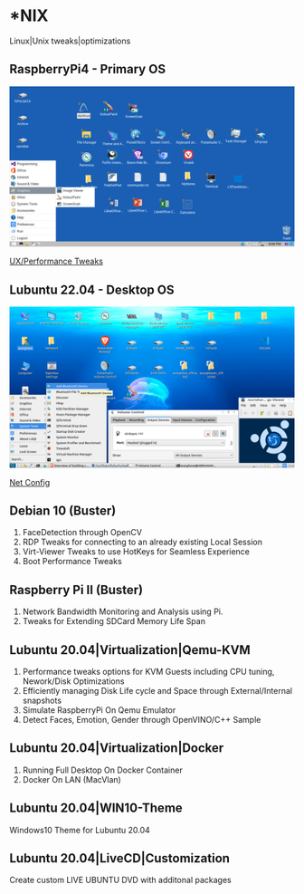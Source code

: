 # *NIX

Linux|Unix tweaks|optimizations

## RaspberryPi4 - Primary OS

![alt RPi4-UX](https://github.com/avarghesein/-NIX/blob/main/Raspberry%20Pi%204/RPi4-UX.png)

[UX/Performance Tweaks](https://github.com/avarghesein/-NIX/tree/main/Raspberry%20Pi%204)

## Lubuntu 22.04 - Desktop OS

![alt UX](https://github.com/avarghesein/-NIX/blob/main/Lubuntu%2022.04/Lubuntu%2020.04-21%20Apr%2022.png)

[Net Config](https://github.com/avarghesein/-NIX/blob/main/Lubuntu%2022.04/Networks.md)

## Debian 10 (Buster)

1. FaceDetection through OpenCV 
2. RDP Tweaks for connecting to an already existing Local Session
3. Virt-Viewer Tweaks to use HotKeys for Seamless Experience
4. Boot Performance Tweaks

## Raspberry Pi II (Buster)

1. Network Bandwidth Monitoring and Analysis using Pi.
2. Tweaks for Extending SDCard Memory Life Span

## Lubuntu 20.04|Virtualization|Qemu-KVM

1. Performance tweaks options for KVM Guests including CPU tuning, Nework/Disk Optimizations
2. Efficiently managing Disk Life cycle and Space through External/Internal snapshots
3. Simulate RaspberryPi On Qemu Emulator
4. Detect Faces, Emotion, Gender through OpenVINO/C++ Sample

## Lubuntu 20.04|Virtualization|Docker

1. Running Full Desktop On Docker Container
2. Docker On LAN (MacVlan)

## Lubuntu 20.04|WIN10-Theme

Windows10 Theme for Lubuntu 20.04 

## Lubuntu 20.04|LiveCD|Customization

Create custom LIVE UBUNTU DVD with additonal packages
